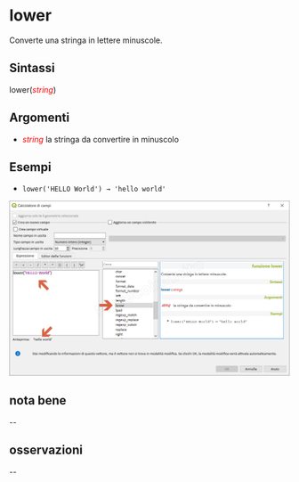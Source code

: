 # lower

Converte una stringa in lettere minuscole.

## Sintassi

lower(_<span style="color:red;">string</span>_)

## Argomenti

* _<span style="color:red;">string</span>_ la stringa da convertire in minuscolo

## Esempi

* `lower('HELLO World') → 'hello world'`

![](/img/stringhe_di_testo/lower/lower1.png)

## nota bene

--

## osservazioni

--
